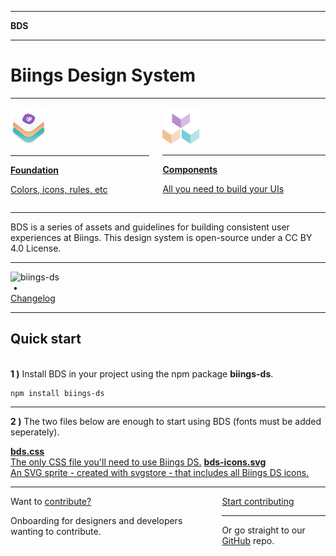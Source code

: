<hr class="is-hidden-desktop is-smaller">
<strong class="has-text-grey-light is-size-5 has-text-weight-bold">BDS</strong>
<hr class="is-thin">
<h1 class="title is-0 is-size-1-mobile has-text-weight-bolder">Biings <span class="has-text-weight-light">Design System</span></h1>
<hr class="is-size-1 is-visible">
<div class="columns is-multiline">
    <div class="column is-half">
        <a href="#/color" class="box is-medium is-popping has-background-primary-dark">
            <img src="media/bds.png" width="58" class="no-zoom"/>
            <hr class="is-size-8">
            <div class="title has-text-white"><strong>Foundation</strong></div>
            <p class="subtitle is-6 has-text-primary-lighter">Colors, icons, rules, etc</p>
        </a>
    </div>
    <div class="column is-half">
        <a href="#/avatar" class="box is-medium has-background-primary-lighter">
            <img src="media/components.png" width="60" class="no-zoom"/>
            <hr class="is-size-8">
            <div class="title has-text-dark"><strong>Components</strong></div>
            <p class="subtitle is-6 has-text-primary-dark">All you need to build your UIs</p>
        </a>
    </div>
</div>
<hr>

<p class="subtitle is-4 is-family-secondary has-text-dark">
    BDS is a series of assets and guidelines for building consistent user experiences at Biings. This design system is open-source under a CC BY 4.0 License.
</p>

<hr>

<div class="levels">
    <div class="level-left">
        <div class="level-item">
            <img src="https://img.shields.io/npm/v/biings-ds.svg?color=%23815BC3&label=npm&style=flat-square"
                 alt="biings-ds">
        </div>
        <div class="level-item has-text-grey-light">&nbsp;•</div>
        <div class="level-item">
            <a href="https://updates.biings.com/biings-ds"
               class="is-size-7 is-ghost has-text-weight-medium">Changelog</a>
        </div>
    </div>
</div>

<hr class="is-visible is-size-1">

<h2 class="title"><strong>Quick start</strong></h2><br>

<div class="subtitle is-6"><strong>1 )</strong> Install BDS in your project using the npm package <strong>biings-ds</strong>.</div>

    npm install biings-ds
<hr>

<div class="subtitle is-6"><strong>2 )</strong> The two files below are enough to start using BDS (fonts must be added seperately).</div>

<a href="https://raw.githubusercontent.com/biings/biings-ds/master/build/bds.css" class="box is-bordered has-text-grey-darker" download><span class="is-monospace">**bds.css**</span><br>The only CSS file you'll need to use Biings DS.</a>
<a href="https://raw.githubusercontent.com/biings/biings-ds/master/build/bds-icons.min.svg" class="box is-bordered has-text-grey-darker" download><span class="is-monospace">**bds-icons.svg**</span><br>An SVG sprite - created with svgstore - that includes all Biings DS icons.</a>


<hr class="is-size-3">

<div class="box is-large is-well">
    <div class="columns is-marginless is-vcentered">
        <div class="column is-6">
            <div class="title is-2 is-family-secondary is-spaced">Want to <u>contribute?</u></div>
            <p class="subtitle is-6">Onboarding for designers and developers wanting to contribute.</p>
        </div>
        <div class="column is-5 is-offset-1 has-text-centered is-size-7 has-text-grey">
            <a href="#/contribute" class="button is-rounded is-dark is-glowing is-beefy">Start contributing</a>
            <hr class="is-thin is-wavy">
            Or go straight to our <a href="https://github.com/biings/biings-ds" class="is-underlined">GitHub</a> repo.
        </div>
    </div>
</div>
